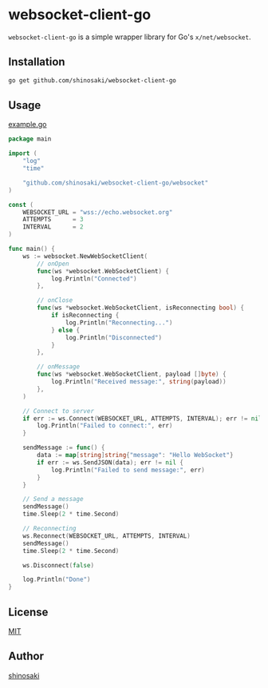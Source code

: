 # websocket-client-go

`websocket-client-go` is a simple wrapper library for Go's `x/net/websocket`.

## Installation

```sh
go get github.com/shinosaki/websocket-client-go
```

## Usage

[example.go](./example.go)
```go
package main

import (
	"log"
	"time"

	"github.com/shinosaki/websocket-client-go/websocket"
)

const (
	WEBSOCKET_URL = "wss://echo.websocket.org"
	ATTEMPTS      = 3
	INTERVAL      = 2
)

func main() {
	ws := websocket.NewWebSocketClient(
		// onOpen
		func(ws *websocket.WebSocketClient) {
			log.Println("Connected")
		},

		// onClose
		func(ws *websocket.WebSocketClient, isReconnecting bool) {
			if isReconnecting {
				log.Println("Reconnecting...")
			} else {
				log.Println("Disconnected")
			}
		},

		// onMessage
		func(ws *websocket.WebSocketClient, payload []byte) {
			log.Println("Received message:", string(payload))
		},
	)

	// Connect to server
	if err := ws.Connect(WEBSOCKET_URL, ATTEMPTS, INTERVAL); err != nil {
		log.Println("Failed to connect:", err)
	}

	sendMessage := func() {
		data := map[string]string{"message": "Hello WebSocket"}
		if err := ws.SendJSON(data); err != nil {
			log.Println("Failed to send message:", err)
		}
	}

	// Send a message
	sendMessage()
	time.Sleep(2 * time.Second)

	// Reconnecting
	ws.Reconnect(WEBSOCKET_URL, ATTEMPTS, INTERVAL)
	sendMessage()
	time.Sleep(2 * time.Second)

	ws.Disconnect(false)

	log.Println("Done")
}
```

## License
[MIT](./LICENSE)

## Author
[shinosaki](https://shinosaki.com)
